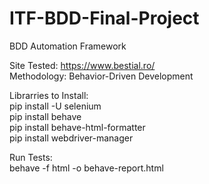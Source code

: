 # ITF-BDD-Final-Project  
  
BDD Automation Framework  
  
Site Tested: https://www.bestial.ro/  
Methodology: Behavior-Driven Development  
  
Librarries to Install:  
pip install -U selenium  
pip install behave  
pip install behave-html-formatter  
pip install webdriver-manager  
  
Run Tests:  
behave -f html -o behave-report.html  

